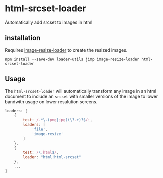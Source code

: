# html-srcset-loader

Automatically add srcset to images in html

## installation

Requires [image-resize-loader](https://github.com/icewind1991/image-resize-loader) to create the resized images.

```
npm install --save-dev loader-utils jimp image-resize-loader html-srcset-loader
```

## Usage

The `html-srcset-loader` will automatically transform any image in an html document to include an `srcset` with smaller versions of the image to lower bandwith usage on lower resulution screens.


```js
loaders: [
    {
        test: /.*\.(png|jpg)(\?.+)?$/i,
        loaders: [
            'file',
            'image-resize'
        ]
    },
    {
        test: /\.html$/,
        loader: "html!html-srcset"
    },
    ...
]
```

